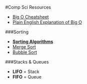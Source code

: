 #Comp Sci Resources

- [Big O Cheatsheet](http://bigocheatsheet.com/)
- [Plain English Explanation of Big O](http://www.cforcoding.com/2009/07/plain-english-explanation-of-big-o.html)


###Sorting

- [**Sorting Algorithms**](http://www.sorting-algorithms.com/)
- [Merge Sort](http://www.personal.kent.edu/~rmuhamma/Algorithms/MyAlgorithms/Sorting/mergeSort.htm)
- [Bubble Sort](http://www.personal.kent.edu/~rmuhamma/Algorithms/MyAlgorithms/Sorting/bubbleSort.htm)


###Stacks & Queues

- **LIFO** = Stack
- **FIFO** = Queue

